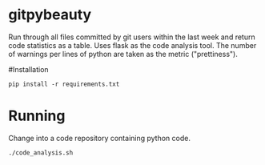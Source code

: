 # gitpybeauty
Run through all files committed by git users within the last week and return code statistics as a table. Uses flask as the code analysis tool. The number of warnings per lines of python are taken as the metric ("prettiness"). 

#Installation

```
pip install -r requirements.txt
```

# Running
Change into a code repository containing python code. 

```
./code_analysis.sh
```

